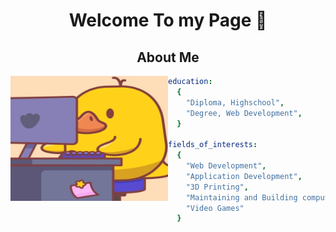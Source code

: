 <h1 align="center"> Welcome To my Page 👋</h1>

<h2 align="center"> About Me </h2>

<img align="left" src="giphy.webp" alt="duck Animation" height="200px" width="50%" />

```yaml
education:
  {
    "Diploma, Highschool",
    "Degree, Web Development",
  }

fields_of_interests:
  {
    "Web Development",
    "Application Development",
    "3D Printing",
    "Maintaining and Building computers"
    "Video Games"
  }
```
